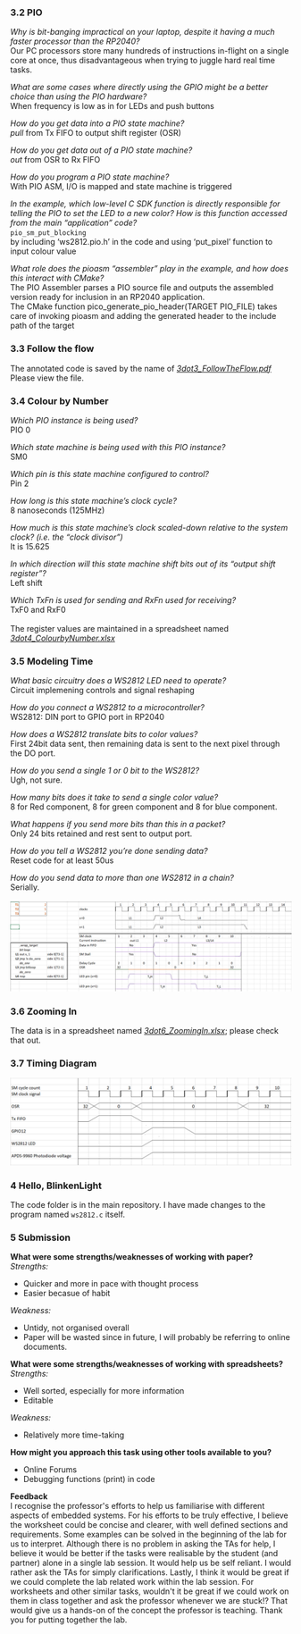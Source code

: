 ### 3.2 PIO
*Why is bit-banging impractical on your laptop, despite it having a much faster processor than the RP2040?*\
Our PC processors store many hundreds of instructions in-flight on a single core at once, thus disadvantageous when trying to juggle hard real time tasks.

*What are some cases where directly using the GPIO might be a better choice than using the PIO hardware?*\
When frequency is low as in for LEDs and push buttons

*How do you get data into a PIO state machine?*\
*pull* from Tx FIFO to output shift register (OSR)

*How do you get data out of a PIO state machine?*\
*out* from OSR to Rx FIFO

*How do you program a PIO state machine?*\
With PIO ASM, I/O is mapped and state machine is triggered

*In the example, which low-level C SDK function is directly responsible for telling the PIO to set the LED to a new color? How is this function accessed from the main “application” code?*\
`pio_sm_put_blocking`\
by including ‘ws2812.pio.h’ in the code and using ‘put_pixel’ function to input colour value

*What role does the pioasm “assembler” play in the example, and how does this interact with CMake?*\
The PIO Assembler parses a PIO source file and outputs the assembled version ready for inclusion in an RP2040 application.\
The CMake function pico_generate_pio_header(TARGET PIO_FILE) takes care of invoking pioasm and adding the generated header to the include path of the target

### 3.3 Follow the flow
The annotated code is saved by the name of [*3dot3_FollowTheFlow.pdf*](https://github.com/Aurunima/ESE5190_Fall22_Lab2/blob/main/3dot3_FollowtheFlow.pdf)\
Please view the file.

### 3.4 Colour by Number
*Which PIO instance is being used?*\
PIO 0

*Which state machine is being used with this PIO instance?*\
SM0

*Which pin is this state machine configured to control?*\
Pin 2

*How long is this state machine’s clock cycle?*\
8 nanoseconds (125MHz)

*How much is this state machine’s clock scaled-down relative to the system clock? (i.e. the “clock divisor”)*\
It is 15.625

*In which direction will this state machine shift bits out of its “output shift register”?*\
Left shift

*Which TxFn is used for sending and RxFn used for receiving?*\
TxF0 and RxF0\
\
The register values are maintained in a spreadsheet named [*3dot4_ColourbyNumber.xlsx*](https://github.com/Aurunima/ESE5190_Fall22_Lab2/blob/main/3dot4_ColourByNumber.xlsx)

### 3.5 Modeling Time
*What basic circuitry does a WS2812 LED need to operate?*\
Circuit implemening controls and signal reshaping

*How do you connect a WS2812 to a microcontroller?*\
WS2812: DIN port to GPIO port in RP2040

*How does a WS2812 translate bits to color values?*\
First 24bit data sent, then remaining data is sent to the next pixel through the DO port.

*How do you send a single 1 or 0 bit to the WS2812?*\
Ugh, not sure.

*How many bits does it take to send a single color value?*\
8 for Red component, 8 for green component and 8 for blue component.

*What happens if you send more bits than this in a packet?*\
Only 24 bits retained and rest sent to output port.

*How do you tell a WS2812 you’re done sending data?*\
Reset code for at least 50us

*How do you send data to more than one WS2812 in a chain?*\
Serially.\
\
![image](https://github.com/Aurunima/ESE5190_Fall22_Lab2/blob/main/3dot5_ModelingTime.png)

### 3.6 Zooming In
The data is in a spreadsheet named [*3dot6_ZoomingIn.xlsx*](https://github.com/Aurunima/ESE5190_Fall22_Lab2/blob/main/3dot6_ZoomingIn.xlsx); please check that out.

### 3.7 Timing Diagram
![image](https://github.com/Aurunima/ESE5190_Fall22_Lab2/blob/main/3dot7_TimingDiagram.png)

### 4 Hello, BlinkenLight
The code folder is in the main repository.
I have made changes to the program named `ws2812.c` itself.

### 5 Submission
**What were some strengths/weaknesses of working with paper?**\
*Strengths:*
- Quicker and more in pace with thought process
- Easier becasue of habit

*Weakness:*
- Untidy, not organised overall
- Paper will be wasted since in future, I will probably be referring to online documents.

**What were some strengths/weaknesses of working with spreadsheets?**\
*Strengths:*
- Well sorted, especially for more information
- Editable

*Weakness:*
- Relatively more time-taking

**How might you approach this task using other tools available to you?**
- Online Forums
- Debugging functions (print) in code

**Feedback**\
I recognise the professor's efforts to help us familiarise with different aspects of embedded systems. For his efforts to be truly effective, I believe the worksheet could be concise and clearer, with well defined sections and requirements. Some examples can be solved in the beginning of the lab for us to interpret.
Although there is no problem in asking the TAs for help, I believe it would be better if the tasks were realisable by the student (and partner) alone in a single lab session. It would help us be self reliant. I would rather ask the TAs for simply clarifications.
Lastly, I think it would be great if we could complete the lab related work within the lab session. For worksheets and other similar tasks, wouldn't it be great if we could work on them in class together and ask the professor whenever we are stuck!? That would give us a hands-on of the concept the professor is teaching.
Thank you for putting together the lab.

